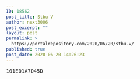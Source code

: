 ```yaml
---
ID: 18562
post_title: Stbu V
author: next3006
post_excerpt: ""
layout: post
permalink: >
  https://portalrepository.com/2020/06/20/stbu-v/
published: true
post_date: 2020-06-20 14:26:23
---
```

<pre>101E01A7D45D</pre>